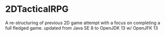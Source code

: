 # 2DTacticalRPG
A re-structuring of previous 2D game attempt with a focus on completing a full fledged game.
updated from Java SE 8 to OpenJDK 13 w/ OpenJFK 13

